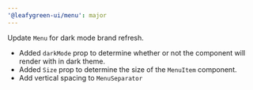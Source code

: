 ```yaml
---
'@leafygreen-ui/menu': major
---
```


Update `Menu` for dark mode brand refresh. 
* Added `darkMode` prop to determine whether or not the component will render with in dark theme.
* Added `Size` prop to determine the size of the `MenuItem` component.
* Add vertical spacing to `MenuSeparator`